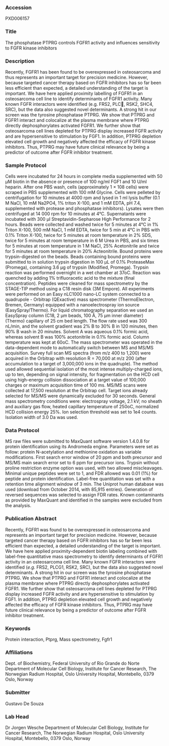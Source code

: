 ### Accession
PXD006157

### Title
The phosphatase PTPRG controls FGFR1 activity and influences sensitivity to FGFR kinase inhibitors

### Description
Recently, FGFR1 has been found to be overexpressed in osteosarcoma and thus represents an important target for precision medicine. However, because targeted cancer therapy based on FGFR inhibitors has so far been less efficient than expected, a detailed understanding of the target is important. We have here applied proximity labelling of FGFR1 in an osteosarcoma cell line to identify determinants of FGFR1 activity. Many known FGFR interactors were identified (e.g. FRS2, PLC, RSK2, SHC4, SRC), but the data also suggested novel determinants. A strong hit in our screen was the tyrosine phosphatase PTPRG. We show that PTPRG and FGFR1 interact and colocalize at the plasma membrane where PTPRG directly dephosphorylates activated FGFR1. We further show that osteosarcoma cell lines depleted for PTPRG display increased FGFR activity and are hypersensitive to stimulation by FGF1. In addition, PTPRG depletion elevated cell growth and negatively affected the efficacy of FGFR kinase inhibitors. Thus, PTPRG may have future clinical relevance by being a predictor of outcome after FGFR inhibitor treatment.

### Sample Protocol
Cells were incubated for 24 hours in complete media supplemented with 50 µM biotin in the absence or presence of 100 ng/ml FGF1 and 10 U/ml heparin. After one PBS wash, cells (approximately 1 × 108 cells) were scraped in PBS supplemented with 100 mM Glycine. Cells were pelleted by centrifugation for 10 minutes at 4000 rpm and lysed in 1 ml lysis buffer (0.1 M NaCl, 10 mM Na2PO4, 1% triton X-100, and 1 mM EDTA, pH 7.4, supplemented with protease and phosphatase inhibitors). Lysates were then centrifuged at 14 000 rpm for 10 minutes at 4°C. Supernatants were incubated with 300 µl Streptavidin-Sepharose High Performance for 2 hours. Beads were collected and washed twice for 5 minutes at 4°C in 1% Triton X-100, 500 mM NaCl, 1 mM EDTA, twice for 5 min at 4°C in PBS with 0.1% Triton X-100, twice for 5 minutes at room temperature in 2% SDS, twice for 5 minutes at room temperature in 6 M Urea in PBS, and six times for 5 minutes at room temperature in 1 M NaCl, 25% Acetonitrile and twice for 5 minutes at room temperature in 20% Acteonitrile. Bound proteins were trypsin-digested on the beads. Beads containing bound proteins were submitted to in solution trypsin digestion in 100 μL of 0.1% ProteaseMax (Promega), containing 3.6 μg of trypsin (Modified, Promega). Trypsin reaction was performed overnight in a wet chamber at 37oC. Reaction was quenched by adding 1% trifluoracetic acid to the mixture (final concentration). Peptides were cleaned for mass spectrometry by the STAGE-TIP method using a C18 resin disk (3M Empore). All experiments were performed on an Easy nLC1000 nano-LC system connected to a quadrupole - Orbitrap (QExactive) mass spectrometer (ThermoElectron, Bremen, Germany) equipped with a nanoelectrospray ion source (EasySpray/Thermo). For liquid chromatography separation we used an EasySpray column (C18, 2 µm beads, 100 Å, 75 μm inner diameter) (Thermo) capillary of 25 cm bed length. The flow rate used was 300 nL/min, and the solvent gradient was 2% B to 30% B in 120 minutes, then 90% B wash in 20 minutes. Solvent A was aqueous 0.1% formic acid, whereas solvent B was 100% acetonitrile in 0.1% formic acid. Column temperature was kept at 60oC. The mass spectrometer was operated in the data-dependent mode to automatically switch between MS and MS/MS acquisition. Survey full scan MS spectra (from m/z 400 to 1,200) were acquired in the Orbitrap with resolution R = 70,000 at m/z 200 (after accumulation to a target of 3,000,000 ions in the quadruple). The method used allowed sequential isolation of the most intense multiply-charged ions, up to ten, depending on signal intensity, for fragmentation on the HCD cell using high-energy collision dissociation at a target value of 100,000 charges or maximum acquisition time of 100 ms. MS/MS scans were collected at 17,500 resolution at the Orbitrap cell. Target ions already selected for MS/MS were dynamically excluded for 30 seconds. General mass spectrometry conditions were: electrospray voltage, 2.1 kV; no sheath and auxiliary gas flow, heated capillary temperature of 250oC, normalized HCD collision energy 25%. Ion selection threshold was set to 1e4 counts. Isolation width of 3.0 Da was used.

### Data Protocol
MS raw files were submitted to MaxQuant software version 1.4.0.8 for protein identification using its Andromeda engine. Parameters were set as follow: protein N-acetylation and methionine oxidation as variable modifications. First search error window of 20 ppm and both precursor and MS/MS main search error set to 6 ppm for precursor ions. Trypsin without proline restriction enzyme option was used, with two allowed miscleavages. Minimal unique peptides were set to 1, and FDR allowed was 0.01 (1%) for peptide and protein identification. Label-free quantitation was set with a retention time alignment window of 3 min. The Uniprot human database was used (download from October 2014, with 85,915 entries). Generation of reversed sequences was selected to assign FDR rates. Known contaminants as provided by MaxQuant and identified in the samples were excluded from the analysis.

### Publication Abstract
Recently, FGFR1 was found to be overexpressed in osteosarcoma and represents an important target for precision medicine. However, because targeted cancer therapy based on FGFR inhibitors has so far been less efficient than expected, a detailed understanding of the target is important. We have here applied proximity-dependent biotin labeling combined with label-free quantitative mass spectrometry to identify determinants of FGFR1 activity in an osteosarcoma cell line. Many known FGFR interactors were identified (<i>e.g.</i> FRS2, PLCG1, RSK2, SRC), but the data also suggested novel determinants. A strong hit in our screen was the tyrosine phosphatase PTPRG. We show that PTPRG and FGFR1 interact and colocalize at the plasma membrane where PTPRG directly dephosphorylates activated FGFR1. We further show that osteosarcoma cell lines depleted for PTPRG display increased FGFR activity and are hypersensitive to stimulation by FGF1. In addition, PTPRG depletion elevated cell growth and negatively affected the efficacy of FGFR kinase inhibitors. Thus, PTPRG may have future clinical relevance by being a predictor of outcome after FGFR inhibitor treatment.

### Keywords
Protein interaction, Ptprg, Mass spectrometry, Fgfr1

### Affiliations
Dept. of Biochemistry, Federal University of Rio Grande do Norte
Department of Molecular Cell Biology, Institute for Cancer Research, The Norwegian Radium Hospital, Oslo University Hospital, Montebello, 0379 Oslo, Norway

### Submitter
Gustavo De Souza

### Lab Head
Dr Jorgen Wesche
Department of Molecular Cell Biology, Institute for Cancer Research, The Norwegian Radium Hospital, Oslo University Hospital, Montebello, 0379 Oslo, Norway


